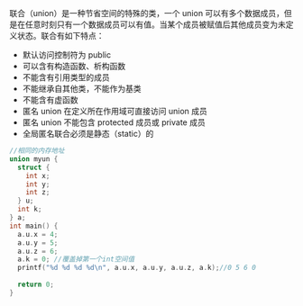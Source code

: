 联合（union）是一种节省空间的特殊的类，一个 union 可以有多个数据成员，但是在任意时刻只有一个数据成员可以有值。当某个成员被赋值后其他成员变为未定义状态。联合有如下特点：

- 默认访问控制符为 public
- 可以含有构造函数、析构函数
- 不能含有引用类型的成员
- 不能继承自其他类，不能作为基类
- 不能含有虚函数
- 匿名 union 在定义所在作用域可直接访问 union 成员
- 匿名 union 不能包含 protected 成员或 private 成员
- 全局匿名联合必须是静态（static）的

```cpp
//相同的内存地址
union myun {
  struct {
    int x;
    int y;
    int z;
  } u;
  int k;
} a;
int main() {
  a.u.x = 4;
  a.u.y = 5;
  a.u.z = 6;
  a.k = 0; //覆盖掉第一个int空间值
  printf("%d %d %d %d\n", a.u.x, a.u.y, a.u.z, a.k);//0 5 6 0
  
  return 0;
}
```

